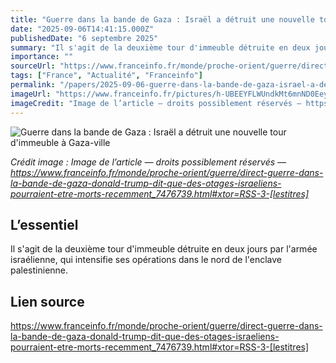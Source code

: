```yaml
---
title: "Guerre dans la bande de Gaza : Israël a détruit une nouvelle tour d'immeuble à Gaza-ville"
date: "2025-09-06T14:41:15.000Z"
publishedDate: "6 septembre 2025"
summary: "Il s'agit de la deuxième tour d'immeuble détruite en deux jours par l'armée israélienne, qui intensifie ses opérations dans le nord de l'enclave palestinienne."
importance: ""
sourceUrl: "https://www.franceinfo.fr/monde/proche-orient/guerre/direct-guerre-dans-la-bande-de-gaza-donald-trump-dit-que-des-otages-israeliens-pourraient-etre-morts-recemment_7476739.html#xtor=RSS-3-[lestitres]"
tags: ["France", "Actualité", "Franceinfo"]
permalink: "/papers/2025-09-06-guerre-dans-la-bande-de-gaza-israel-a-detruit-une-nouvelle-tour-dimmeuble-a-gaza-ville"
imageUrl: "https://www.franceinfo.fr/pictures/h-UBEEYFLWUndkMt6mnND0Eey5M/0x119:4000x2369/1500x843/2025/09/06/sipa-shutterstock41313058-000007-68bbee041b4b8158360143.jpg"
imageCredit: "Image de l’article — droits possiblement réservés — https://www.franceinfo.fr/monde/proche-orient/guerre/direct-guerre-dans-la-bande-de-gaza-donald-trump-dit-que-des-otages-israeliens-pourraient-etre-morts-recemment_7476739.html#xtor=RSS-3-[lestitres]"
---
```


![Guerre dans la bande de Gaza : Israël a détruit une nouvelle tour d'immeuble à Gaza-ville](https://www.franceinfo.fr/pictures/h-UBEEYFLWUndkMt6mnND0Eey5M/0x119:4000x2369/1500x843/2025/09/06/sipa-shutterstock41313058-000007-68bbee041b4b8158360143.jpg)

*Crédit image : Image de l’article — droits possiblement réservés — https://www.franceinfo.fr/monde/proche-orient/guerre/direct-guerre-dans-la-bande-de-gaza-donald-trump-dit-que-des-otages-israeliens-pourraient-etre-morts-recemment_7476739.html#xtor=RSS-3-[lestitres]*

## L’essentiel

Il s'agit de la deuxième tour d'immeuble détruite en deux jours par l'armée israélienne, qui intensifie ses opérations dans le nord de l'enclave palestinienne.

## Lien source

https://www.franceinfo.fr/monde/proche-orient/guerre/direct-guerre-dans-la-bande-de-gaza-donald-trump-dit-que-des-otages-israeliens-pourraient-etre-morts-recemment_7476739.html#xtor=RSS-3-[lestitres]
